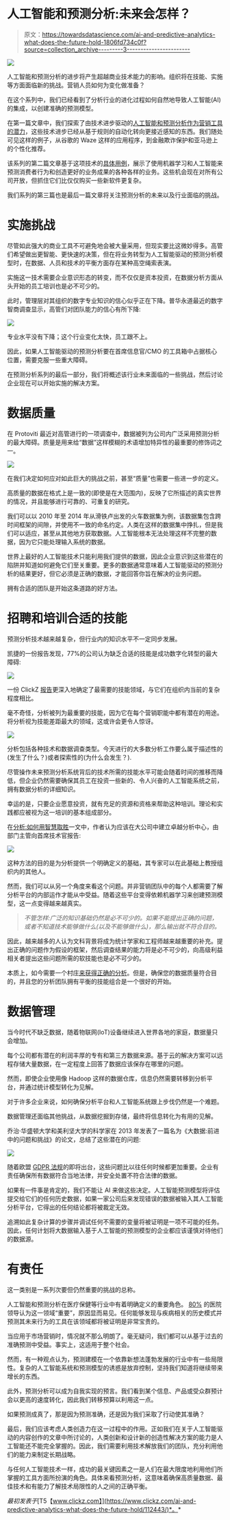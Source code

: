 # 人工智能和预测分析:未来会怎样？

> 原文：<https://towardsdatascience.com/ai-and-predictive-analytics-what-does-the-future-hold-1806fd734c0f?source=collection_archive---------3----------------------->

![](img/293476849f1bd73a181a31b45a9b1c6f.png)

人工智能和预测分析的进步将产生超越商业技术能力的影响。组织将在技能、实施等方面面临新的挑战。营销人员如何为变化做准备？

在这个系列中，我们已经看到了分析行业的进化过程如何自然地导致人工智能(AI)的集成，以创建准确的预测模型。

在第一篇文章中，我们探索了由技术进步驱动的[人工智能和预测分析作为营销工具的潜力](https://www.clickz.com/how-can-ai-allow-marketers-to-predict-the-future/112268/)，这些技术进步已经从基于规则的自动化转向更接近感知的东西。我们随处可见这样的例子，从谷歌的 Waze 这样的应用程序，到金融欺诈保护和亚马逊上的个性化推荐。

该系列的第二篇文章基于这项技术的[具体用例](https://www.clickz.com/5-businesses-using-ai-to-predict-the-future-and-profit/112336/)，展示了使用机器学习和人工智能来预测消费者行为和创造更好的业务成果的各种各样的业务。这些机会现在对所有公司开放，但抓住它们比仅仅购买一些新软件更复杂。

我们系列的第三篇也是最后一篇文章将关注预测分析的未来以及行业面临的挑战。

# 实施挑战

尽管如此强大的商业工具不可避免地会被大量采用，但现实要比这微妙得多。高管们希望做出更智能、更快速的决策，但在将业务转型为人工智能驱动的预测分析模型时，在数据、人员和技术的平衡方面存在某种高空绳索表演。

实施这一技术需要企业意识形态的转变，而不仅仅是资本投资，在数据分析方面从头开始的员工培训也是必不可少的。

此时，管理层对其组织的数字专业知识的信心似乎正在下降。普华永道最近的数字智商调查显示，高管们对团队能力的信心有所下降:

![](img/fc7f47dbce82f2e7013dc943d764527f.png)

专业水平没有下降；这个行业变化太快，员工跟不上。

因此，如果人工智能驱动的预测分析要在首席信息官/CMO 的工具箱中占据核心位置，需要克服一些重大障碍。

在预测分析系列的最后一部分，我们将概述该行业未来面临的一些挑战，然后讨论企业现在可以开始实施的解决方案。

# 数据质量

在 Protoviti 最近对高管进行的一项调查中，数据被列为公司内广泛采用预测分析的最大障碍。质量是用来给“数据”这样模糊的术语增加特异性的最重要的修饰词之一。

![](img/36b367a5ca47382f4ce83bd1bd5c5f47.png)

在我们决定如何应对如此巨大的挑战之前，甚至“质量”也需要一些进一步的定义。

高质量的数据在格式上是一致的(即使是在大范围内)，反映了它所描述的真实世界的情况，并且能够进行可靠的、可重复的研究。

我们可以以 2010 年至 2014 年从滑铁卢出发的火车数据集为例，该数据集包含跨时间框架的间隙，并使用不一致的命名约定。人类在这样的数据集中挣扎，但是我们可以适应，甚至从其他地方获取数据。人工智能根本无法处理这样不完整的数据，因为它只能处理输入系统的数据。

世界上最好的人工智能技术只能利用我们提供的数据，因此企业意识到这些潜在的陷阱并知道如何避免它们至关重要。更多的数据通常意味着人工智能驱动的预测分析的结果更好，但它必须是正确的数据，才能回答你旨在解决的业务问题。

拥有合适的团队是开始这条道路的好方法。

# 招聘和培训合适的技能

预测分析技术越来越复杂，但行业内的知识水平不一定同步发展。

凯捷的一份报告发现，77%的公司认为缺乏合适的技能是成功数字化转型的最大障碍:

![](img/59284eee8ffa8f039691bb79479e7893.png)

一份 ClickZ [报告](https://www.onlinemarketinginstitute.org/blog/2013/11/state-of-digital-marketing-talent-report/)更深入地确定了最需要的技能领域，与它们在组织内当前的复杂程度相比。

毫不奇怪，分析被列为最重要的技能，因为它在每个营销职能中都有潜在的用途。将分析视为技能差距最大的领域，这或许会更令人惊讶。

![](img/a963213caac7c17514db0edc6ac37f4f.png)

分析包括各种技术和数据调查类型。今天进行的大多数分析工作要么属于描述性的(发生了什么？)或者探索性的(为什么会发生？).

尽管操作未来预测分析系统背后的技术所需的技能水平可能会随着时间的推移而降低，但企业仍然需要确保其员工在投资一些新的、令人兴奋的人工智能系统之前，拥有数据分析的详细知识。

幸运的是，只要企业愿意投资，就有充足的资源和资格来帮助这种培训。理论和实践都应被视为这一培训的基本组成部分。

在[分析:如何用智慧取胜](https://www.amazon.com/Analytics-How-Intelligence-John-Thompson/dp/1634622375/)一文中，作者认为应该在大公司中建立卓越分析中心，由部门主管向首席技术官报告:

![](img/7ad712afcc6f4468d650cfe5d99adabd.png)

这种方法的目的是为分析提供一个明确定义的基础，其专家可以在此基础上教授组织内的其他人。

然而，我们可以从另一个角度来看这个问题。并非营销团队中的每个人都需要了解分析平台的内部运作才能从中受益。随着这些平台变得依赖机器学习来创建预测模型，这一点变得越来越真实。

> *不管怎样:广泛的知识基础仍然是必不可少的。如果不能提出正确的问题，或者不知道技术能够做什么(以及不能够做什么)，那么输出就不符合目的。*

因此，越来越多的人认为文科背景将成为统计学家和工程师越来越重要的补充。提出正确的问题作为假设的框架，然后调查结果的能力将是必不可少的，向高级利益相关者提出这些问题所需的软技能也是必不可少的。

本质上，如今需要一个村庄[来获得正确的分析](https://www.clickz.com/five-ways-to-maintain-data-quality-in-your-analytics/111635/)。但是，确保您的数据质量符合目的，并且您的分析团队拥有平衡的技能组合是一个很好的开始。

# 数据管理

当今时代不缺乏数据，随着物联网(IoT)设备继续进入世界各地的家庭，数据量只会增加。

每个公司都有潜在的利润丰厚的专有和第三方数据来源。基于云的解决方案可以远程存储大量数据，在一定程度上回答了数据应该保存在哪里的问题。

然而，即使企业使用像 Hadoop 这样的数据仓库，信息仍然需要转移到分析平台，并通过统计模型转化为见解。

对于许多企业来说，如何确保分析平台和人工智能系统跟上步伐仍然是一个难题。

数据管理还面临其他挑战，从数据挖掘到存储，最终将信息转化为有用的见解。

乔治·华盛顿大学和美利坚大学的科学家在 2013 年发表了一篇名为《大数据:前进中的问题和挑战》的论文，总结了这些潜在的问题:

![](img/a9739334df150556dcde21ed674fafc7.png)

随着欧盟 [GDPR 法规](https://www.clickz.com/is-it-time-to-rein-in-the-tech-giants-what-internet-regulation-could-mean-for-marketers/112122/)的即将出台，这些问题比以往任何时候都更加重要。企业有责任确保所有数据符合当地法律，并安全处置不符合法律的数据。

如果有一件事是肯定的，我们不能让 AI 来做这些决定。人工智能预测模型将评估提交给它们的任何历史数据，如果一家公司后来发现错误的数据被输入其人工智能分析平台，它得出的任何结论都将被裁定无效。

追溯如此复杂计算的步骤并调试任何不需要的变量将被证明是一项不可能的任务。因此，任何计划将大数据输入基于人工智能的预测模型的企业都应该谨慎对待他们的数据源。

# 有责任

这一类别是一系列次要但仍然重要的挑战的总称。

人工智能和预测分析在医疗保健等行业中有着明确定义的重要角色。 [80%](https://www.healthcatalyst.com/news/survey-8-10-hospital-leaders-say-predictive-analytics-important-future-yet-one-third-use/) 的医院领导认为这一领域“重要”，原因显而易见。任何能够发现与疾病相关的历史模式并预测其未来行为的工具在该领域都将被证明是非常宝贵的。

当应用于市场营销时，情况就不那么明朗了。毫无疑问，我们都可以从基于过去的准确预测中受益。事实上，这适用于整个社会。

然而，有一种观点认为，预测建模在一个依靠新想法蓬勃发展的行业中有一些局限性。复杂的人工智能系统和预测模型的诱惑是放弃控制，坚持我们知道将继续带来增长的东西。

此外，预测分析可以成为自我实现的预言。我们看到某个信息、产品或受众群预计会以更高的速度转化，因此我们转移预算以利用这一点。

如果预测成真了，那是因为预测准确，还是因为我们采取了行动使其准确？

最后，我们应该考虑人类创造力在这一过程中的作用。正如我们在关于人工智能驱动的内容创作的文章中所讨论的，人类创新和设计新的创造性解决方案的能力是人工智能还不能完全掌握的。因此，我们需要利用技术解放我们的团队，充分利用他们的能力来制定长期战略。

与任何人工智能技术一样，成功的最关键因素之一是人们在最大限度地利用他们所掌握的工具方面所扮演的角色。具体来看预测分析，这意味着确保高质量数据、最佳技术和有能力了解技术局限性的人之间的正确平衡。

*最初发表于*[T5【www.clickz.com】](https://www.clickz.com/ai-and-predictive-analytics-what-does-the-future-hold/112443/)*。*